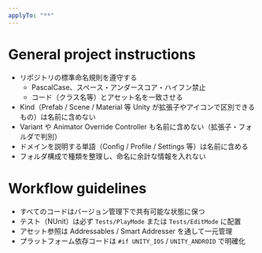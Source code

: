 ```yaml
---
applyTo: "**"
---
```


# General project instructions

- リポジトリの標準命名規則を遵守する
  - PascalCase、スペース・アンダースコア・ハイフン禁止
  - コード（クラス名等）とアセット名を一致させる
- Kind（Prefab / Scene / Material 等 Unity が拡張子やアイコンで区別できるもの）は名前に含めない
- Variant や Animator Override Controller も名前に含めない（拡張子・フォルダで判別）
- ドメインを説明する単語（Config / Profile / Settings 等）は名前に含める
- フォルダ構成で種類を整理し、命名に余計な情報を入れない

# Workflow guidelines

- すべてのコードはバージョン管理下で共有可能な状態に保つ
- テスト（NUnit）は必ず `Tests/PlayMode` または `Tests/EditMode` に配置
- アセット参照は Addressables / Smart Addresser を通して一元管理
- プラットフォーム依存コードは `#if UNITY_IOS` / `UNITY_ANDROID` で明確化
